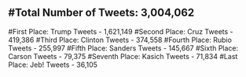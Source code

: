 #Total Number of Tweets: 3,004,062 
---
#First Place: Trump Tweets - 1,621,149
#Second Place: Cruz Tweets - 419,386
#Third Place: Clinton Tweets - 374,558
#Fourth Place: Rubio Tweets - 255,997
#Fifth Place: Sanders Tweets - 145,667
#Sixth Place: Carson Tweets - 79,375
#Seventh Place: Kasich Tweets - 71,834
#Last Place: Jeb! Tweets - 36,105
